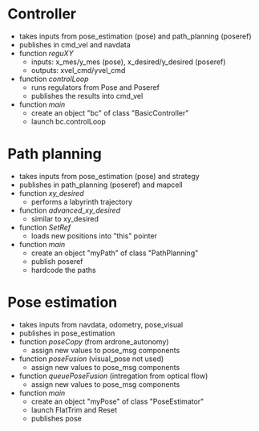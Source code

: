 # Controller
- takes inputs from pose_estimation (pose) and path_planning (poseref)
- publishes in cmd_vel and navdata
- function *reguXY*
  - inputs: x_mes/y_mes (pose), x_desired/y_desired (poseref)
  - outputs: xvel_cmd/yvel_cmd
- function *controlLoop*
  - runs regulators from Pose and Poseref
  - publishes the results into cmd_vel
- function *main*
  - create an object "bc" of class "BasicController"
  - launch bc.controlLoop

# Path planning
- takes inputs from pose_estimation (pose) and strategy
- publishes in path_planning (poseref) and mapcell
- function *xy_desired*
  - performs a labyrinth trajectory
- function *advanced_xy_desired*
  - similar to xy_desired
- function *SetRef*
  - loads new positions into "this" pointer
- function *main*
  - create an object "myPath" of class "PathPlanning"
  - publish poseref 
  - hardcode the paths
  
# Pose estimation
- takes inputs from navdata, odometry, pose_visual
- publishes in pose_estimation
- function *poseCopy* (from ardrone_autonomy)
  - assign new values to pose_msg components
- function *poseFusion* (visual_pose not used)
  - assign new values to pose_msg components
- function *queuePoseFusion* (intregation from optical flow)
  - assign new values to pose_msg components
- function *main*
  - create an object "myPose" of class "PoseEstimator"
  - launch FlatTrim and Reset
  - publishes pose 